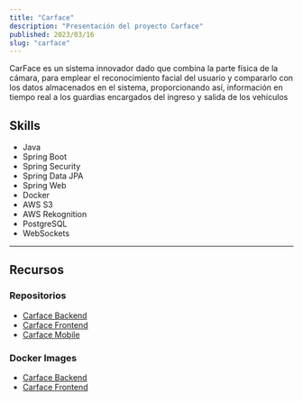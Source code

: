 ```yaml
---
title: "Carface"
description: "Presentación del proyecto Carface"
published: 2023/03/16
slug: "carface"
---
```


CarFace es un sistema innovador dado que combina la parte física de la cámara, para emplear el reconocimiento facial del usuario y compararlo con los datos almacenados en el sistema, proporcionando así, información en tiempo real a los guardias encargados del ingreso y salida de los vehículos

## Skills
- Java
- Spring Boot
- Spring Security
- Spring Data JPA
- Spring Web
- Docker
- AWS S3
- AWS Rekognition
- PostgreSQL
- WebSockets

---

## Recursos

### Repositorios
- [Carface Backend](https://github.com/IvanM9/CarfaceApi)
- [Carface Frontend](https://github.com/Jordanfvc26/CarFaceWeb)
- [Carface Mobile](https://github.com/IvanM9/CarFace_App_Mobile)

### Docker Images
- [Carface Backend](https://hub.docker.com/r/imanzabag/carface_server)
- [Carface Frontend](https://hub.docker.com/r/imanzabag/carface_web)

